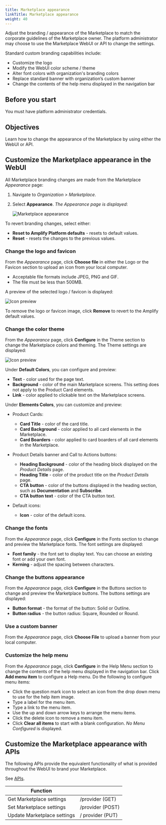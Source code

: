 ```yaml
---
title: Marketplace appearance
linkTitle: Marketplace appearance
weight: 40
---
```


Adjust the branding / appearance of the Marketplace to match the corporate guidelines of the Marketplace owner. The platform administrator may choose to use the Marketplace WebUI or API to change the settings.

Standard custom branding capabilities include:

* Customize the logo
* Modify the WebUI color scheme / theme
* Alter font colors with organization's branding colors
* Replace standard banner with organization’s custom banner
* Change the contents of the help menu displayed in the navigation bar

## Before you start

You must have platform administrator credentials.

## Objectives

Learn how to change the appearance of the Marketplace by using either the WebUI or API.

## Customize the Marketplace appearance in the WebUI

All Marketplace branding changes are made from the Marketplace *Appearance* page:

1. Navigate to *Organization > Marketplace*.
2. Select **Appearance**. *The Appearance page is displayed*:

    ![Marketplace appearance](/Images/marketplace/marketplace_appearance.png)

To revert branding changes, select either:

* **Reset to Amplify Platform defaults** - resets to default values.
* **Reset** - resets the changes to the previous values.

### Change the logo and favicon

From the *Appearance* page, click **Choose file** in either the Logo or the Favicon section to upload an icon from your local computer.

* Acceptable file formats include JPEG, PNG and GIF.
* The file must be less than 500MB.

A preview of the selected logo / favicon is displayed:

![Icon preview](/Images/marketplace/marketplace_defaulticons.png)

To remove the logo or favicon image, click **Remove** to revert to the Amplify default values.

### Change the color theme

From the *Appearance* page, click **Configure** in the Theme section to change the Marketplace colors and theming. The Theme settings are displayed:

![Icon preview](/Images/marketplace/marketplace_colortheme.png)

Under **Default Colors**, you can configure and preview:

* **Text** - color used for the page text.
* **Background** - color of the main Marketplace screens. This setting does not apply to the Product Card elements.
* **Link** - color applied to clickable text on the Marketplace screens.

Under **Elements Colors**, you can customize and preview:

* Product Cards:

    * **Card Title** - color of the card title.
    * **Card Background** - color applied to all card elements in the Marketplace.
    * **Card Boarders** - color applied to card boarders of all card elements in the Marketplace.

* Product Details banner and Call to Actions buttons:

    * **Heading Background** - color of the heading block displayed on the *Product Details* page.
    * **Heading Title** - color of the product title on the *Product Details* page.
    * **CTA button** - color of the buttons displayed in the heading section, such as **Documentation** and **Subscribe**.
    * **CTA button text** - color of the CTA button text.

* Default icons:

    * **Icon** - color of the default icons.

### Change the fonts

From the *Appearance* page, click **Configure** in the Fonts section to change and preview the Marketplace fonts. The font settings are displayed:

* **Font family** - the font set to display text. You can choose an existing font or add your own font.
* **Kerning** - adjust the spacing between characters.

### Change the buttons appearance

From the *Appearance* page, click **Configure** in the Buttons section to change and preview the Marketplace buttons. The buttons settings are displayed:

* **Button format** - the format of the button: Solid or Outline.
* **Button radius** - the button radius: Square, Rounded or Round.

### Use a custom banner

From the *Appearance* page, click **Choose File** to upload a banner from your local computer.

### Customize the help menu

From the *Appearance* page, click **Configure** in the Help Menu section to change the contents of the help menu displayed in the navigation bar. Click **Add menu item** to configure a Help menu. Do the following to configure menu items:

* Click the question mark icon to select an icon from the drop down menu to use for the help item image.
* Type a label for the menu item.
* Type a link to the menu item.
* Use the up and down arrow keys to arrange the menu items.
* Click the delete icon to remove a menu item.
* Click **Clear all items** to start with a blank configuration. *No Menu Configured* is displayed.

## Customize the Marketplace appearance with APIs

The following APIs provide the equivalent functionality of what is provided throughout the WebUI to brand your Marketplace.

See [APIs](https://apidocs.axway.com/swagger-ui-NEW/index.html?productname=AmplifyPlatform&productversion=1.0.0&filename=swagger.json&disabletry=true#/).

| Function                    |                  |
|-----------------------------|------------------|
| Get Marketplace settings    | /provider (GET)  |
| Set Marketplace settings    | /provider (POST) |
| Update Marketplace settings | / provider (PUT) |
